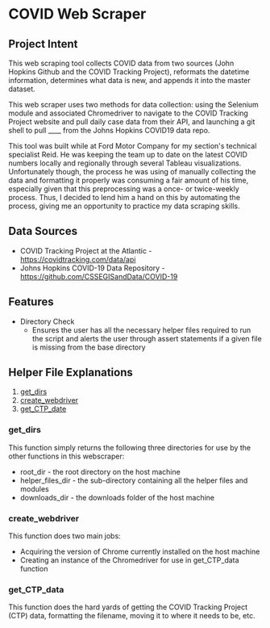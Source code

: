 # COVID Web Scraper
## Project Intent
This web scraping tool collects COVID data from two sources (John Hopkins Github and the COVID Tracking Project), reformats the datetime information, determines what data is new, and appends it into the master dataset.

This web scraper uses two methods for data collection: using the Selenium module and associated Chromedriver to navigate to the COVID Tracking Project website and pull daily case data from their API, and launching a git shell to pull ____ from the Johns Hopkins COVID19 data repo.

This tool was built while at Ford Motor Company for my section's technical specialist Reid.  He was keeping the team up to date on the latest COVID numbers locally and regionally through several Tableau visualizations.  Unfortunately though, the process he was using of manually collecting the data and formatting it properly was consuming a fair amount of his time, especially given that this preprocessing was a once- or twice-weekly process.  Thus, I decided to lend him a hand on this by automating the process, giving me an opportunity to practice my data scraping skills.

## Data Sources
* COVID Tracking Project at the Atlantic - https://covidtracking.com/data/api
* Johns Hopkins COVID-19 Data Repository - https://github.com/CSSEGISandData/COVID-19

## Features
* Directory Check
  * Ensures the user has all the necessary helper files required to run the script and alerts the user through assert statements if a given file is missing from the base directory


## Helper File Explanations

1. [get_dirs](#get_dirs)
2. [create_webdriver](#create_webdriver)
3. [get_CTP_date](#get_CTP_data)

### get_dirs
This function simply returns the following three directories for use by the other functions in this webscraper:
* root_dir - the root directory on the host machine
* helper_files_dir - the sub-directory containing all the helper files and modules
* downloads_dir - the downloads folder of the host machine
    
### create_webdriver
This function does two main jobs:
* Acquiring the version of Chrome currently installed on the host machine
* Creating an instance of the Chromedriver for use in get_CTP_data function

### get_CTP_data
This function does the hard yards of getting the COVID Tracking Project (CTP) data, formatting the filename, moving it to where it needs to be, etc.